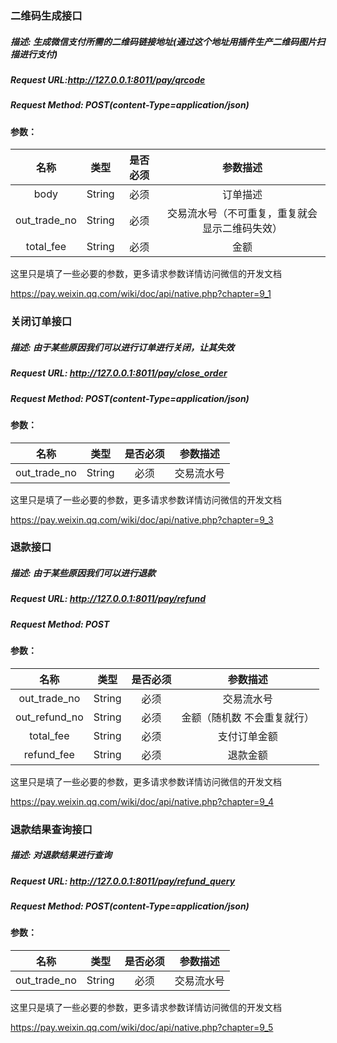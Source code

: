 ### 二维码生成接口

##### 描述: 生成微信支付所需的二维码链接地址(通过这个地址用插件生产二维码图片扫描进行支付)

##### Request URL:http://127.0.0.1:8011/pay/qrcode

##### Request Method: POST(content-Type=application/json)

#### 参数：

| 名称   | 类型 | 是否必须| 参数描述
| :----: | :---: | :---: | :---:
| body  |String|  必须  |   订单描述
| out_trade_no  |String|  必须  |   交易流水号（不可重复，重复就会显示二维码失效）
| total_fee  |String|  必须  |   金额

这里只是填了一些必要的参数，更多请求参数详情访问微信的开发文档

https://pay.weixin.qq.com/wiki/doc/api/native.php?chapter=9_1


### 关闭订单接口

##### 描述: 由于某些原因我们可以进行订单进行关闭，让其失效

##### Request URL: http://127.0.0.1:8011/pay/close_order

##### Request Method: POST(content-Type=application/json)

#### 参数：

| 名称   | 类型 | 是否必须| 参数描述
| :----: | :---: | :---: | :---:
| out_trade_no  |String|  必须  |   交易流水号

这里只是填了一些必要的参数，更多请求参数详情访问微信的开发文档

https://pay.weixin.qq.com/wiki/doc/api/native.php?chapter=9_3


### 退款接口

##### 描述: 由于某些原因我们可以进行退款

##### Request URL: http://127.0.0.1:8011/pay/refund

##### Request Method: POST

#### 参数：

| 名称   | 类型 | 是否必须| 参数描述
| :----: | :---: | :---: | :---:
| out_trade_no  |String|  必须  |   交易流水号
| out_refund_no  |String|  必须  |   金额（随机数 不会重复就行）
| total_fee  |String|  必须  |   支付订单金额
| refund_fee  |String|  必须  |   退款金额

这里只是填了一些必要的参数，更多请求参数详情访问微信的开发文档

https://pay.weixin.qq.com/wiki/doc/api/native.php?chapter=9_4


### 退款结果查询接口

##### 描述: 对退款结果进行查询

##### Request URL: http://127.0.0.1:8011/pay/refund_query

##### Request Method: POST(content-Type=application/json)

#### 参数：

| 名称   | 类型 | 是否必须| 参数描述
| :----: | :---: | :---: | :---:
| out_trade_no  |String|  必须  |   交易流水号

这里只是填了一些必要的参数，更多请求参数详情访问微信的开发文档

https://pay.weixin.qq.com/wiki/doc/api/native.php?chapter=9_5





